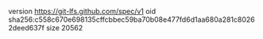 version https://git-lfs.github.com/spec/v1
oid sha256:c558c670e698135cffcbbec59ba70b08e477fd6d1aa680a281c80262deed637f
size 20562

